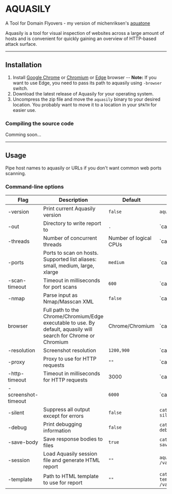 # AQUASILY
 A Tool for Domain Flyovers - my version of michenriksen's [aquatone](https://github.com/michenriksen/aquatone)

Aquasily is a tool for visual inspection of websites across a large amount of hosts and is convenient for quickly gaining an overview of HTTP-based attack surface.

* * *

## Installation

1. Install [Google Chrome](https://www.google.com/chrome/) or [Chromium](https://www.chromium.org/getting-involved/download-chromium) or [Edge](https://www.microsoft.com/en-us/edge) browser -- **Note:** If you want to use Edge, you need to pass its path to aquasily using `-browser` switch.
2. Download the latest release of Aquasily for your operating system.
3. Uncompress the zip file and move the `aquasily` binary to your desired location. You probably want to move it to a location in your `$PATH` for easier use.

### Compiling the source code

Comming soon...

* * *

## Usage

Pipe host names to aquasily or URLs if you don't want common web ports scanning.

### Command-line options

| Flag | Description | Default | Example |
| ---- | ----------- | ------- | ------- |
| -version | Print current Aquasily version | `false` | `aquasily -version` |
| -out | Directory to write report to | `.` | `cat hosts.txt | aquasily -out /var/tmp/` |
| -threads | Number of concurrent threads | Number of logical CPUs | `cat hosts.txt | aquasily -threads 20` |
| -ports | Ports to scan on hosts. Supported list aliases: small, medium, large, xlarge | `medium` | `cat hosts.txt | aquasily -ports 80,443,3000,3001` |
| -scan-timeout | Timeout in milliseconds for port scans | `600` | `cat hosts.txt | aquasily -scan-timeout 1500` |
| -nmap | Parse input as Nmap/Masscan XML | `false` | `cat scan.xml | aquasily -nmap` |
| browser | Full path to the Chrome/Chromium/Edge executable to use. By default, aquasily will search for Chrome or Chromium | Chrome/Chromium | `cat hosts.txt | aquasily -browser "C:\Program Files (x86)\Microsoft\Edge\Application\msedge.exe"` |
| -resolution | Screenshot resolution | `1200,900` | `cat hosts.txt | aquasily -resolution 1400,1400` |
| -proxy | Proxy to use for HTTP requests | `""` | `cat hosts.txt | aquasily -proxy http://127.0.0.1:8080` |
| -http-timeout | Timeout in milliseconds for HTTP requests | 3000 | `cat hosts.txt | aquasily -http-timeout 2000` |
| -screenshot-timeout |  | `6000` | `cat hosts.txt | aquasily -screenshot-timeout 2000` |
| -silent | Suppress all output except for errors | `false` | `cat hosts.txt \| aquasily -silent` |
| -debug | Print debugging information | `false` | `cat hosts.txt \| aquasily -debug` |
| -save-body | Save response bodies to files | `true` | `cat hosts.txt \| aquasily -save-body` |
| -session | Load Aquasily session file and generate HTML report | `""` | `aquasily -session /var/tmp/aquasily_session.json` |
| -template | Path to HTML template to use for report | `""` | `cat hosts.txt \| aquasily -template /var/tmp/report_template.html` |
